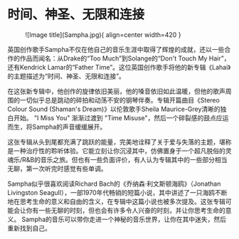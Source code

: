 # 时间、神圣、无限和连接

<figure markdown>
  ![Image title](Sampha.jpg){ align=center width=420 }
</figure>

英国创作歌手Sampha不仅在他自己的音乐生涯中取得了辉煌的成就，还以一些合作的作品而闻名：从Drake的“Too Much”到Solange的“Don't Touch My Hair”，还有Kendrick Lamar的“Father Time”。这位英国创作歌手将他的新专辑《Lahai》的主题描述为“时间、神圣、无限和连接”。

在这张新专辑中，他创作的旋律依旧美丽，他的嗓音依旧如此温暖，但他的歌声周围的一切似乎总是跳动的碎拍和动荡不安的钢琴伴奏。专辑开篇曲目《Stereo Colour Sound (Shaman's Dream)》以伦敦歌手Sheila Maurice-Grey清晰的独白开始。 "I Miss You" 渐渐过渡到 "Time Misuse"，然后一个碎裂感的鼓点应运而生，将Sampha的声音缓缓展开。

这张专辑从头到尾都充满了跳跃的能量，完美地诠释了关于爱与失落的主题，堪称是一种治疗性的聆听体验。它能立刻让你沉浸其中，仿佛置身于一个超凡脱俗的灵魂乐/R&B的音乐之旅。但也有一些负面评价，有人认为专辑其中的一些部分相当无聊，第一次听完时感觉有些单调。

Sampha似乎很喜欢阅读Richard Bach的《乔纳森·利文斯顿海鸥》（Jonathan Livingston Seagull），一部1970年代畅销的短篇小说，其中讲述了一只海鸥不断地在思考生命的意义和自由的含义，在专辑中这篇小说也被多次提及。这张专辑可能会让你有一些无聊的时刻，但也会有许多令人兴奋的时刻，并让你思考生命的意义。 Sampha的音乐可以带你走进一个神秘的音乐世界，让你在其中迷失，然后重新找到自己。